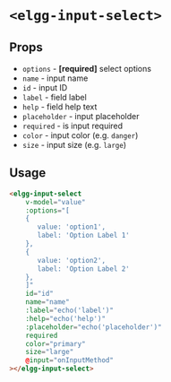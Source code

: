 # `<elgg-input-select>`

## Props

 * `options` - **[required]** select options
 * `name` - input name
 * `id` - input ID
 * `label` - field label
 * `help` - field help text
 * `placeholder` - input placeholder
 * `required` - is input required
 * `color` - input color (e.g. `danger`)
 * `size` - input size (e.g. `large`)
  
## Usage

```html
<elgg-input-select
    v-model="value"
    :options="[
    {
       value: 'option1',
       label: 'Option Label 1'
    },
    {
       value: 'option2',
       label: 'Option Label 2'
    },
    ]"
    id="id"
    name="name"
    :label="echo('label')"
    :help="echo('help')"
    :placeholder="echo('placeholder')"
    required
    color="primary"
    size="large"
    @input="onInputMethod"
></elgg-input-select>
```

